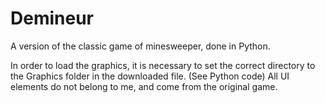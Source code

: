 # Demineur
A version of the classic game of minesweeper, done in Python.

In order to load the graphics, it is necessary to set the correct directory to the Graphics folder in the downloaded file. (See Python code)
All UI elements do not belong to me, and come from the original game.
